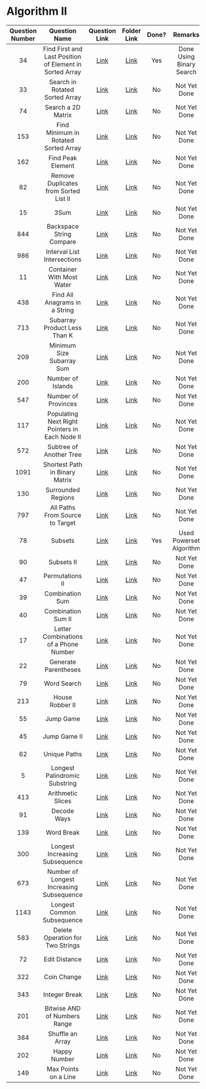 # Algorithm II

| Question Number | Question Name |                                                Question Link                                                |     Folder Link     | Done? | Remarks |
|:---------------:|:-------------:|:-----------------------------------------------------------------------------------------------------------:|:-------------------:|:-----:|:---------------:|
|34|Find First and Last Position of Element in Sorted Array|<a href = 'https://leetcode.com/problems/find-first-and-last-position-of-element-in-sorted-array/'>Link</a>|<a href = 'https://github.com/JAIDHEER007/LeetCode/tree/main/Programs/LC%2034'>Link</a>|Yes|Done Using Binary Search|
|33|Search in Rotated Sorted Array|<a href = 'https://leetcode.com/problems/search-in-rotated-sorted-array/'>Link</a>|<a href = ''>Link</a>|No|Not Yet Done|
|74|Search a 2D Matrix|<a href = 'https://leetcode.com/problems/search-a-2d-matrix/'>Link</a>|<a href = ''>Link</a>|No|Not Yet Done|
|153|Find Minimum in Rotated Sorted Array|<a href = 'https://leetcode.com/problems/find-minimum-in-rotated-sorted-array/'>Link</a>|<a href = ''>Link</a>|No|Not Yet Done|
|162|Find Peak Element|<a href = 'https://leetcode.com/problems/find-peak-element/'>Link</a>|<a href = ''>Link</a>|No|Not Yet Done|
|82|Remove Duplicates from Sorted List II|<a href = 'https://leetcode.com/problems/remove-duplicates-from-sorted-list-ii/'>Link</a>|<a href = ''>Link</a>|No|Not Yet Done|
|15|3Sum|<a href = 'https://leetcode.com/problems/3sum/'>Link</a>|<a href = ''>Link</a>|No|Not Yet Done|
|844|Backspace String Compare|<a href = 'https://leetcode.com/problems/backspace-string-compare/'>Link</a>|<a href = ''>Link</a>|No|Not Yet Done|
|986|Interval List Intersections|<a href = 'https://leetcode.com/problems/interval-list-intersections/'>Link</a>|<a href = ''>Link</a>|No|Not Yet Done|
|11|Container With Most Water|<a href = 'https://leetcode.com/problems/container-with-most-water/'>Link</a>|<a href = ''>Link</a>|No|Not Yet Done|
|438|Find All Anagrams in a String|<a href = 'https://leetcode.com/problems/find-all-anagrams-in-a-string/'>Link</a>|<a href = ''>Link</a>|No|Not Yet Done|
|713|Subarray Product Less Than K|<a href = 'https://leetcode.com/problems/subarray-product-less-than-k/'>Link</a>|<a href = ''>Link</a>|No|Not Yet Done|
|209|Minimum Size Subarray Sum|<a href = 'https://leetcode.com/problems/minimum-size-subarray-sum/'>Link</a>|<a href = ''>Link</a>|No|Not Yet Done|
|200|Number of Islands|<a href = 'https://leetcode.com/problems/number-of-islands/'>Link</a>|<a href = ''>Link</a>|No|Not Yet Done|
|547|Number of Provinces|<a href = 'https://leetcode.com/problems/number-of-provinces/'>Link</a>|<a href = ''>Link</a>|No|Not Yet Done|
|117|Populating Next Right Pointers in Each Node II|<a href = 'https://leetcode.com/problems/populating-next-right-pointers-in-each-node-ii/'>Link</a>|<a href = ''>Link</a>|No|Not Yet Done|
|572|Subtree of Another Tree|<a href = 'https://leetcode.com/problems/subtree-of-another-tree/'>Link</a>|<a href = ''>Link</a>|No|Not Yet Done|
|1091|Shortest Path in Binary Matrix|<a href = 'https://leetcode.com/problems/shortest-path-in-binary-matrix/'>Link</a>|<a href = ''>Link</a>|No|Not Yet Done|
|130|Surrounded Regions|<a href = 'https://leetcode.com/problems/surrounded-regions/'>Link</a>|<a href = ''>Link</a>|No|Not Yet Done|
|797|All Paths From Source to Target|<a href = 'https://leetcode.com/problems/all-paths-from-source-to-target/'>Link</a>|<a href = ''>Link</a>|No|Not Yet Done|
|78|Subsets|<a href = 'https://leetcode.com/problems/subsets/'>Link</a>|<a href = 'https://github.com/JAIDHEER007/LeetCode/tree/main/Programs/LC%2078'>Link</a>|Yes|Used Powerset Algorithm|
|90|Subsets II|<a href = 'https://leetcode.com/problems/subsets-ii/'>Link</a>|<a href = ''>Link</a>|No|Not Yet Done|
|47|Permutations II|<a href = 'https://leetcode.com/problems/permutations-ii/'>Link</a>|<a href = ''>Link</a>|No|Not Yet Done|
|39|Combination Sum|<a href = 'https://leetcode.com/problems/combination-sum/'>Link</a>|<a href = ''>Link</a>|No|Not Yet Done|
|40|Combination Sum II|<a href = 'https://leetcode.com/problems/combination-sum-ii/'>Link</a>|<a href = ''>Link</a>|No|Not Yet Done|
|17|Letter Combinations of a Phone Number|<a href = 'https://leetcode.com/problems/letter-combinations-of-a-phone-number/'>Link</a>|<a href = ''>Link</a>|No|Not Yet Done|
|22|Generate Parentheses|<a href = 'https://leetcode.com/problems/generate-parentheses/'>Link</a>|<a href = ''>Link</a>|No|Not Yet Done|
|79|Word Search|<a href = 'https://leetcode.com/problems/word-search/'>Link</a>|<a href = ''>Link</a>|No|Not Yet Done|
|213|House Robber II|<a href = 'https://leetcode.com/problems/house-robber-ii/'>Link</a>|<a href = ''>Link</a>|No|Not Yet Done|
|55|Jump Game|<a href = 'https://leetcode.com/problems/jump-game/'>Link</a>|<a href = ''>Link</a>|No|Not Yet Done|
|45|Jump Game II|<a href = 'https://leetcode.com/problems/jump-game-ii/'>Link</a>|<a href = ''>Link</a>|No|Not Yet Done|
|62|Unique Paths|<a href = 'https://leetcode.com/problems/unique-paths/'>Link</a>|<a href = ''>Link</a>|No|Not Yet Done|
|5|Longest Palindromic Substring|<a href = 'https://leetcode.com/problems/longest-palindromic-substring/'>Link</a>|<a href = ''>Link</a>|No|Not Yet Done|
|413|Arithmetic Slices|<a href = 'https://leetcode.com/problems/arithmetic-slices/'>Link</a>|<a href = ''>Link</a>|No|Not Yet Done|
|91|Decode Ways|<a href = 'https://leetcode.com/problems/decode-ways/'>Link</a>|<a href = ''>Link</a>|No|Not Yet Done|
|139|Word Break|<a href = 'https://leetcode.com/problems/word-break/'>Link</a>|<a href = ''>Link</a>|No|Not Yet Done|
|300|Longest Increasing Subsequence|<a href = 'https://leetcode.com/problems/longest-increasing-subsequence/'>Link</a>|<a href = ''>Link</a>|No|Not Yet Done|
|673|Number of Longest Increasing Subsequence|<a href = 'https://leetcode.com/problems/number-of-longest-increasing-subsequence/'>Link</a>|<a href = ''>Link</a>|No|Not Yet Done|
|1143|Longest Common Subsequence|<a href = 'https://leetcode.com/problems/longest-common-subsequence/'>Link</a>|<a href = ''>Link</a>|No|Not Yet Done|
|583|Delete Operation for Two Strings|<a href = 'https://leetcode.com/problems/delete-operation-for-two-strings/'>Link</a>|<a href = ''>Link</a>|No|Not Yet Done|
|72|Edit Distance|<a href = 'https://leetcode.com/problems/edit-distance/'>Link</a>|<a href = ''>Link</a>|No|Not Yet Done|
|322|Coin Change|<a href = 'https://leetcode.com/problems/coin-change/'>Link</a>|<a href = ''>Link</a>|No|Not Yet Done|
|343|Integer Break|<a href = 'https://leetcode.com/problems/integer-break/'>Link</a>|<a href = ''>Link</a>|No|Not Yet Done|
|201|Bitwise AND of Numbers Range|<a href = 'https://leetcode.com/problems/bitwise-and-of-numbers-range/'>Link</a>|<a href = ''>Link</a>|No|Not Yet Done|
|384|Shuffle an Array|<a href = 'https://leetcode.com/problems/shuffle-an-array/'>Link</a>|<a href = ''>Link</a>|No|Not Yet Done|
|202|Happy Number|<a href = 'https://leetcode.com/problems/happy-number/'>Link</a>|<a href = ''>Link</a>|No|Not Yet Done|
|149|Max Points on a Line|<a href = 'https://leetcode.com/problems/max-points-on-a-line/'>Link</a>|<a href = ''>Link</a>|No|Not Yet Done|

